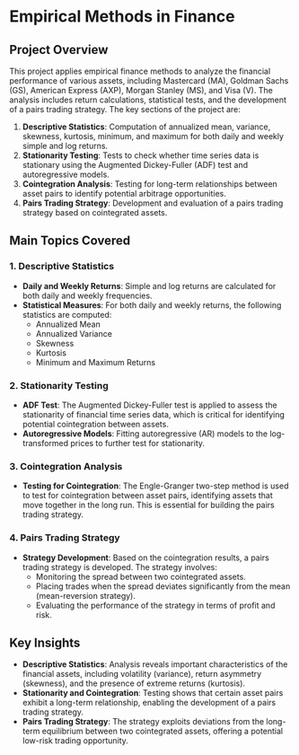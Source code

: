 # Empirical Methods in Finance

## Project Overview
This project applies empirical finance methods to analyze the financial performance of various assets, including Mastercard (MA), Goldman Sachs (GS), American Express (AXP), Morgan Stanley (MS), and Visa (V). The analysis includes return calculations, statistical tests, and the development of a pairs trading strategy. The key sections of the project are:

1. **Descriptive Statistics**: Computation of annualized mean, variance, skewness, kurtosis, minimum, and maximum for both daily and weekly simple and log returns.
2. **Stationarity Testing**: Tests to check whether time series data is stationary using the Augmented Dickey-Fuller (ADF) test and autoregressive models.
3. **Cointegration Analysis**: Testing for long-term relationships between asset pairs to identify potential arbitrage opportunities.
4. **Pairs Trading Strategy**: Development and evaluation of a pairs trading strategy based on cointegrated assets.

## Main Topics Covered

### 1. Descriptive Statistics
- **Daily and Weekly Returns**: Simple and log returns are calculated for both daily and weekly frequencies.
- **Statistical Measures**: For both daily and weekly returns, the following statistics are computed:
  - Annualized Mean
  - Annualized Variance
  - Skewness
  - Kurtosis
  - Minimum and Maximum Returns

### 2. Stationarity Testing
- **ADF Test**: The Augmented Dickey-Fuller test is applied to assess the stationarity of financial time series data, which is critical for identifying potential cointegration between assets.
- **Autoregressive Models**: Fitting autoregressive (AR) models to the log-transformed prices to further test for stationarity.

### 3. Cointegration Analysis
- **Testing for Cointegration**: The Engle-Granger two-step method is used to test for cointegration between asset pairs, identifying assets that move together in the long run. This is essential for building the pairs trading strategy.

### 4. Pairs Trading Strategy
- **Strategy Development**: Based on the cointegration results, a pairs trading strategy is developed. The strategy involves:
  - Monitoring the spread between two cointegrated assets.
  - Placing trades when the spread deviates significantly from the mean (mean-reversion strategy).
  - Evaluating the performance of the strategy in terms of profit and risk.

## Key Insights
- **Descriptive Statistics**: Analysis reveals important characteristics of the financial assets, including volatility (variance), return asymmetry (skewness), and the presence of extreme returns (kurtosis).
- **Stationarity and Cointegration**: Testing shows that certain asset pairs exhibit a long-term relationship, enabling the development of a pairs trading strategy.
- **Pairs Trading Strategy**: The strategy exploits deviations from the long-term equilibrium between two cointegrated assets, offering a potential low-risk trading opportunity.

